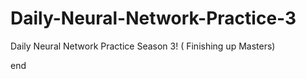

# Daily-Neural-Network-Practice-3
Daily Neural Network Practice Season 3! ( Finishing up Masters)













    


    

















































end 